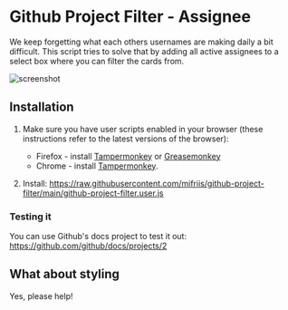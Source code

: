 # Github Project Filter - Assignee
We keep forgetting what each others usernames are making daily a bit difficult. This script tries to solve that by adding all active assignees to a select box where you can filter the cards from.

![screenshot](https://raw.githubusercontent.com/mifriis/github-project-filter/main/img/github-filtering.png)

## Installation

1. Make sure you have user scripts enabled in your browser (these instructions refer to the latest versions of the browser):

	* Firefox - install [Tampermonkey](https://tampermonkey.net/?ext=dhdg&browser=firefox) or [Greasemonkey](https://addons.mozilla.org/en-US/firefox/addon/greasemonkey/)
	* Chrome - install [Tampermonkey](https://tampermonkey.net/?ext=dhdg&browser=chrome).

2. Install: <https://raw.githubusercontent.com/mifriis/github-project-filter/main/github-project-filter.user.js>

### Testing it

You can use Github's docs project to test it out: https://github.com/github/docs/projects/2

## What about styling

Yes, please help!
